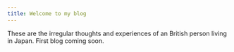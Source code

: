 ```yaml
---
title: Welcome to my blog
---
```

These are the irregular thoughts and experiences of an British person living in Japan. First blog coming soon.
